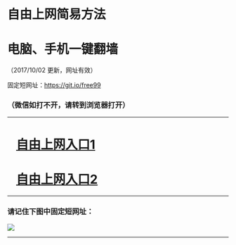 ﻿# 自由上网简易方法

# 电脑、手机一键翻墙

（2017/10/02 更新，网址有效）

固定短网址：https://git.io/free99

### （微信如打不开，请转到浏览器打开）


***





# &nbsp;&nbsp; <a href="http://ft149415229.fwtz-zhenx1001.xyz/fwqtz01.html?t=10020016768 " target="_blank">自由上网入口1</a>
# &nbsp;&nbsp; <a href="http://ft2639425489.fw-tzzhen1002.xyz/fwqtz02.html?t=10020011232 " target="_blank">自由上网入口2</a>
***

### 请记住下图中固定短网址：

<img src="https://s3-us-west-2.amazonaws.com/fwq-1001/yjfq-20170905okok.png" /> 


***

